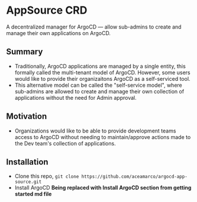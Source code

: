 # AppSource CRD
A decentralized manager for ArgoCD — allow sub-admins to create and manage their own applications on ArgoCD.
## Summary
- Traditionally, ArgoCD applications are managed by a single entity, this formally called the multi-tenant model of ArgoCD. However, some users would like to provide their organizaitons ArgoCD as a self-serviced tool. 
- This alternative model can be called the "self-service model", where sub-admins are allowed to create and manage their own collection of applications without the need for Admin approval.
## Motivation
- Organizations would like to be able to provide development teams access to ArgoCD without needing to maintain/approve actions made to the Dev team's collection of applications. 
## Installation
- Clone this repo, `git clone https://github.com/aceamarco/argocd-app-source.git`
- Install ArgoCD
**Being replaced with Install ArgoCD section from getting started md file**
